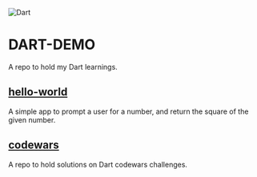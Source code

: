 ![Dart](https://img.shields.io/badge/dart-%230175C2.svg?style=for-the-badge&logo=dart&logoColor=white)

# DART-DEMO

A repo to hold my Dart learnings.

## [hello-world](https://github.com/Aaron-G-Sanchez/DART/tree/main/hello-world)

A simple app to prompt a user for a number, and return the square of the given number.

## [codewars](https://github.com/Aaron-G-Sanchez/DART/tree/main/codewars)

A repo to hold solutions on Dart codewars challenges.
